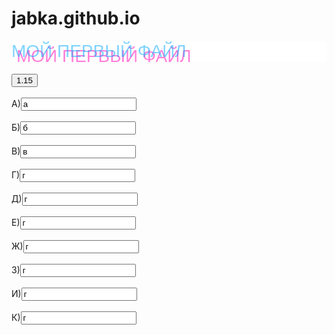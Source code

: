 # jabka.github.io
Мой первый файл
<!DOCTYPE html>
<html>
<head>
<meta http-equiv="Content-Type"
content="text/html; charset=windows-1251">
<title>Стили</title>
<style> p {background-color: #fff;
margin: 20px auto;
font-family: Arial;
font-size: 2em;
text-transform: uppercase;
color: rgba(0,168,255,0.5);
text-shadow: 8px 8px 0 rgba(255,0,180,0.5);}
</style>
<script>
function er(){
document.getElementById("out1").value="1/x^2";
document.getElementById("out2").value="a/(b*c)";
document.getElementById("out3").value="(a/b)*c";
document.getElementById("out4").value="(a+b)/2";
document.getElementById("out5").value="5,45*(a+2b)/(2-a)";
document.getElementById("out6").value="(-b+(b^2-4*a*c)^1/2)/(2*a)";
document.getElementById("out7").value="(-b+(1/a))/(2/c)";
document.getElementById("out8").value="1/(1+(a+b)/2)";
document.getElementById("out9").value="1/(1+(1/(2+(1/(2+3/5)))";
document.getElementById("out10").value="k^(m^n)";
document.getElementById("inf1").innerHTML ="<p>"+"1/x^2"+"</p>";
document.getElementById("inf2").innerHTML ="<p>"+"a/(b*c)"+"</p>";
document.getElementById("inf3").innerHTML ="<p>"+"(a/b)*c"+"</p>";
document.getElementById("inf4").innerHTML ="<p>"+"(a+b)/2"+"</p>";
document.getElementById("inf5").innerHTML ="<p>"+"5,45*(a+2b)/(2-a)"+"</p>"
document.getElementById("inf6").innerHTML ="<p>"+"(-b+(b^2-4*a*c)^1/2)/(2*a)"+"</p>"
document.getElementById("inf7").innerHTML ="<p>"+"(-b+(1/a))/(2/c)"+"</p>"
document.getElementById("inf8").innerHTML ="<p>"+"1/(1+(a+b)/2)"+"</p>"
document.getElementById("inf9").innerHTML ="<p>"+"1/(1+(1/(2+(1/(2+3/5)))"+"</p>"
document.getElementById("inf10").innerHTML ="<p>"+"k^(m^n)"+"</p>"
}
</script>
</head>
<body>
<button onclick="er()">1.15</button>
<br>
<br>
А)<input type="text" value="а" id="out1">
<br>
<br>
Б)<input type="text" value="б" id="out2">
<br>
<br>
В)<input type="text" value="в" id="out3">
<br>
<br>
Г)<input type="text" value="г" id="out4">
<br>
<br>
Д)<input type="text" value="г" id="out5">
<br>
<br>
Е)<input type="text" value="г" id="out6">
<br>
<br>
Ж)<input type="text" value="г" id="out7">
<br>
<br>
З)<input type="text" value="г" id="out8">
<br>
<br>
И)<input type="text" value="г" id="out9">
<br>
<br>
К)<input type="text" value="г" id="out10">
<br>
<br>

<div id="inf1"></div>
<div id="inf2"></div>
<div id="inf3"></div>
<div id="inf4"></div>
<div id="inf5"></div>
<div id="inf6"></div>
<div id="inf7"></div>
<div id="inf8"></div>
<div id="inf9"></div>
<div id="inf10"></div>
</body>
</html>
